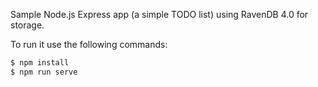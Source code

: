 Sample Node.js Express app (a simple TODO list) using RavenDB 4.0 for storage.

To run it use the following commands:
```bash
$ npm install
$ npm run serve
```

